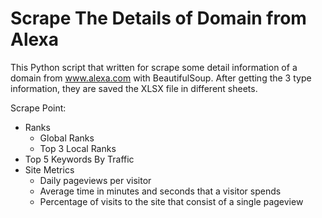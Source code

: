 # Scrape The Details of Domain from Alexa
This Python script that written for scrape some detail information of a domain from www.alexa.com with BeautifulSoup. After getting the 3 type information, they are saved the XLSX file in different sheets.

Scrape Point:
- Ranks
    - Global Ranks
    - Top 3 Local Ranks
- Top 5 Keywords By Traffic 
- Site Metrics
    - Daily pageviews per visitor
    - Average time in minutes and seconds that a visitor spends
    - Percentage of visits to the site that consist of a single pageview

